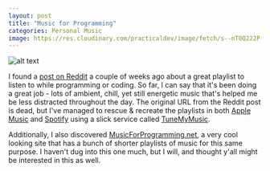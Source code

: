 ```yaml
---
layout: post
title: "Music for Programming"
categories: Personal Music
image: https://res.cloudinary.com/practicaldev/image/fetch/s--nT0Q222P--/c_imagga_scale,f_auto,fl_progressive,h_420,q_auto,w_1000/https://dev-to-uploads.s3.amazonaws.com/i/68zuarber4sx5z2snxvb.png
---
```


![alt text][headerImg]

I found a [post on Reddit][reddit] a couple of weeks ago about a great playlist to listen to while programming or coding. So far, I can say that it's been doing a great job - lots of ambient, chill, yet still energetic music that's helped me be less distracted throughout the day. The original URL from the Reddit post is dead, but I've managed to rescue & recreate the playlists in both [Apple Music][apple] and [Spotify][spotify] using a slick service called [TuneMyMusic][tune].

Additionally, I also discovered [MusicForProgramming.net][mfpweb], a very cool looking site that has a bunch of shorter playlists of music for this same purpose. I haven't dug into this one much, but I will, and thought y'all might be interested in this as well.

[headerImg]: https://res.cloudinary.com/practicaldev/image/fetch/s--nT0Q222P--/c_imagga_scale,f_auto,fl_progressive,h_420,q_auto,w_1000/https://dev-to-uploads.s3.amazonaws.com/i/68zuarber4sx5z2snxvb.png "Coding Music"
[reddit]: https://www.reddit.com/r/Music/comments/10blstf/i_am_a_programmer_and_made_a_list_with_electronic/
[apple]: https://music.apple.com/us/playlist/programming-coding-playlist/pl.u-RRbV0XNsxea5DG
[spotify]: https://open.spotify.com/playlist/4fsrrC5lCaLsCGw7z1HsUC
[mfpweb]: https://musicforprogramming.net/
[tune]: https://www.tunemymusic.com
